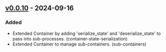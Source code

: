 ## [v0.0.10](https://pypi.org/project/amsdal-glue-core/0.0.10/) - 2024-09-16

### Added

- Extended Container by adding 'serialize_state' and 'deserialize_state' to pass into sub-processes. (container-state-serialization)
- Extended Container to manage sub-containers. (sub-containers)
